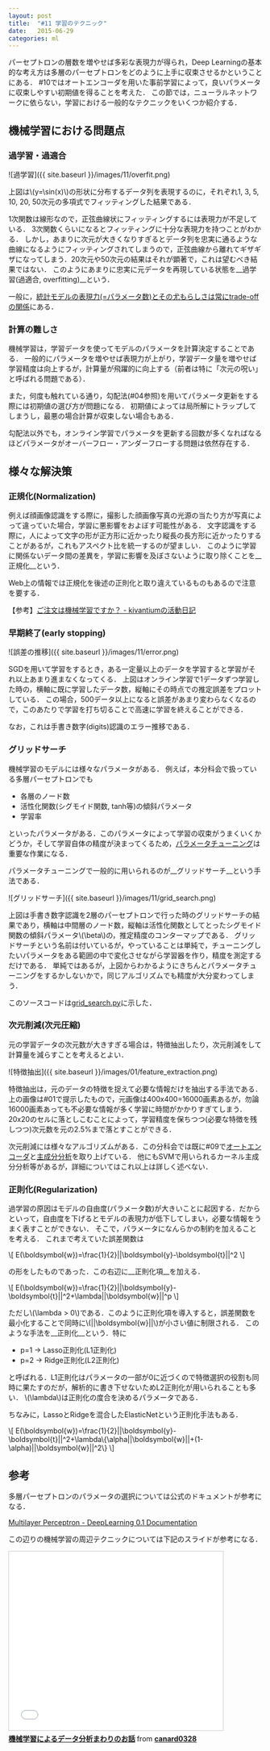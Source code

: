 ```yaml
---
layout: post
title:  "#11 学習のテクニック"
date:   2015-06-29
categories: ml
---
```


パーセプトロンの層数を増やせば多彩な表現力が得られ，Deep Learningの基本的な考え方は多層のパーセプトロンをどのように上手に収束させるかということにある．
\#10ではオートエンコーダを用いた事前学習によって，良いパラメータに収束しやすい初期値を得ることを考えた．
この節では，ニューラルネットワークに依らない，学習における一般的なテクニックをいくつか紹介する．

## 機械学習における問題点

### 過学習・過適合

![過学習]({{ site.baseurl }}/images/11/overfit.png)

上図は\\(y=\sin(x)\\)の形状に分布するデータ列を表現するのに，それぞれ1, 3, 5, 10, 20, 50次元の多項式でフィッティングした結果である．

1次関数は線形なので，正弦曲線状にフィッティングするには表現力が不足している．
3次関数くらいになるとフィッティングに十分な表現力を持つことがわかる．
しかし，あまりに次元が大きくなりすぎるとデータ列を忠実に通るような曲線になるようにフィッティングされてしまうので，正弦曲線から離れてギザギザになってしまう．20次元や50次元の結果はそれが顕著で，これは望むべき結果ではない．
このようにあまりに忠実に元データを再現している状態を__過学習(過適合, overfitting)__という．

一般に，<u>統計モデルの表現力(=パラメータ数)とその尤もらしさは常にtrade-offの関係</u>にある．

### 計算の難しさ

機械学習は，学習データを使ってモデルのパラメータを計算決定することである．
一般的にパラメータを増やせば表現力が上がり，学習データ量を増やせば学習精度は向上するが，計算量が飛躍的に向上する（前者は特に「次元の呪い」と呼ばれる問題である）．

また，何度も触れている通り，勾配法(\#04参照)を用いてパラメータ更新をする際には初期値の選び方が問題になる．
初期値によっては局所解にトラップしてしまうし，最悪の場合計算が収束しない場合もある．

勾配法以外でも，オンライン学習でパラメータを更新する回数が多くなればなるほどパラメータがオーバーフロー・アンダーフローする問題は依然存在する．


## 様々な解決策

### 正規化(Normalization)

例えば顔画像認識をする際に，撮影した顔画像写真の光源の当たり方が写真によって違っていた場合，学習に悪影響をおよぼす可能性がある．
文字認識をする際に，人によって文字の形が正方形に近かったり縦長の長方形に近かったりすることがあるが，これもアスペクト比を統一するのが望ましい．
このように学習に関係ないデータ間の差異を，学習に影響を及ぼさないように取り除くことを__正規化__という．

Web上の情報では正規化を後述の正則化と取り違えているものもあるので注意を要する．

【参考】[ご注文は機械学習ですか？ - kivantiumの活動日記](http://kivantium.hateblo.jp/entry/2014/11/25/230658)

### 早期終了(early stopping)

![誤差の推移]({{ site.baseurl }}/images/11/error.png)

SGDを用いて学習をするとき，ある一定量以上のデータを学習すると学習がそれ以上あまり進まなくなってくる．
上図はオンライン学習で1データずつ学習した時の，横軸に既に学習したデータ数，縦軸にその時点での推定誤差をプロットしている．
この場合，500データ以上になると誤差があまり変わらなくなるので，このあたりで学習を打ち切ることで高速に学習を終えることができる．

なお，これは手書き数字(digits)認識のエラー推移である．

### グリッドサーチ

機械学習のモデルには様々なパラメータがある．
例えば，本分科会で扱っている多層パーセプトロンでも

+ 各層のノード数
+ 活性化関数(シグモイド関数, tanh等)の傾斜パラメータ
+ 学習率

といったパラメータがある．このパラメータによって学習の収束がうまくいくかどうか，そして学習自体の精度が決まってくるため，<u>パラメータチューニング</u>は重要な作業になる．

パラメータチューニングで一般的に用いられるのが__グリッドサーチ__という手法である．

![グリッドサーチ]({{ site.baseurl }}/images/11/grid_search.png)

上図は手書き数字認識を2層のパーセプトロンで行った時のグリッドサーチの結果であり，横軸は中間層のノード数，縦軸は活性化関数としてとったシグモイド関数の傾斜パラメータ\\(\beta\\)の，推定精度のコンターマップである．
グリッドサーチという名前は付いているが，やっていることは単純で，チューニングしたいパラメータをある範囲の中で変化させながら学習器を作り，精度を測定するだけである．
単純ではあるが，上図からわかるようにきちんとパラメータチューニングをするかしないかで，同じアルゴリズムでも精度が大分変わってしまう．

このソースコードは[grid\_search.py](https://github.com/tsg-ut/ml2015/blob/master/11/grid_search.py)に示した．

### 次元削減(次元圧縮)

元の学習データの次元数が大きすぎる場合は，特徴抽出したり，次元削減をして計算量を減らすことを考えるとよい．

![特徴抽出]({{ site.baseurl }}/images/01/feature_extraction.png)

特徴抽出は，元のデータの特徴を捉えて必要な情報だけを抽出する手法である．
上の画像は\#01で提示したもので，元画像は400x400=16000画素あるが，勿論16000画素あっても不必要な情報が多く学習に時間がかかりすぎてしまう．
20x20のセルに落としこむことによって，学習精度を保ちつつ(必要な特徴を残しつつ)次元数を元の2.5%まで落とすことができる．

次元削減には様々なアルゴリズムがある．この分科会では既に\#09で<u>オートエンコーダ</u>と<u>主成分分析</u>を取り上げている．
他にもSVMで用いられるカーネル主成分分析等があるが，詳細についてはこれ以上は詳しく述べない．

### 正則化(Regularization)

過学習の原因はモデルの自由度(パラメータ数)が大きいことに起因する．だからといって，自由度を下げるとモデルの表現力が低下してしまい，必要な情報をうまく表すことができない．
そこで，パラメータになんらかの制約を加えることを考える．
これまで考えていた誤差関数は

<div>
\[
	E(\boldsymbol{w})=\frac{1}{2}||\boldsymbol{y}-\boldsymbol{t}||^2
\]
</div>

の形をしたものであった．この右辺に__正則化項__を加える．

<div>
\[
	E(\boldsymbol{w})=\frac{1}{2}||\boldsymbol{y}-\boldsymbol{t}||^2+\lambda||\boldsymbol{w}||^p
\]
</div>

ただし\\(\lambda > 0\\)である．このように正則化項を導入すると，誤差関数を最小化することで同時に\\(||\boldsymbol{w}||\\)が小さい値に制限される．
このような手法を__正則化__という．特に

+ p=1 → Lasso正則化(L1正則化)
+ p=2 → Ridge正則化(L2正則化)

と呼ばれる．L1正則化はパラメータの一部が0に近づくので特徴選択の役割も同時に果たすのだが，解析的に書き下せないためL2正則化が用いられることも多い．
\\(\lambda\\)は正則化の度合を決めるパラメータである．

ちなみに，LassoとRidgeを混合したElasticNetという正則化手法もある．

<div>
\[
	E(\boldsymbol{w})=\frac{1}{2}||\boldsymbol{y}-\boldsymbol{t}||^2+\lambda\{\alpha||\boldsymbol{w}||+(1-\alpha)||\boldsymbol{w}||^2\}
\]
</div>

## 参考

多層パーセプトロンのパラメータの選択については公式のドキュメントが参考になる．

[Multilayer Perceptron - DeepLearning 0.1 Documentation](http://deeplearning.net/tutorial/mlp.html#tips-and-tricks-for-training-mlps)

この辺りの機械学習の周辺テクニックについては下記のスライドが参考になる．

<iframe src="//www.slideshare.net/slideshow/embed_code/key/bK9wnTG51FHn5x" width="425" height="355" frameborder="0" marginwidth="0" marginheight="0" scrolling="no" style="border:1px solid #CCC; border-width:1px; margin-bottom:5px; max-width: 100%;" allowfullscreen> </iframe> <div style="margin-bottom:5px"> <strong> <a href="//www.slideshare.net/canard0328/ss-44288984" title="機械学習によるデータ分析まわりのお話" target="_blank">機械学習によるデータ分析まわりのお話</a> </strong> from <strong><a href="//www.slideshare.net/canard0328" target="_blank">canard0328 </a></strong> </div>
